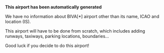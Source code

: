 **This airport has been automatically generated**

We have no information about BIVA[*] airport other than its name, ICAO and location (IS).

This airport will have to be done from scratch, which includes adding runways, taxiways, parking locations, boundaries...

Good luck if you decide to do this airport!